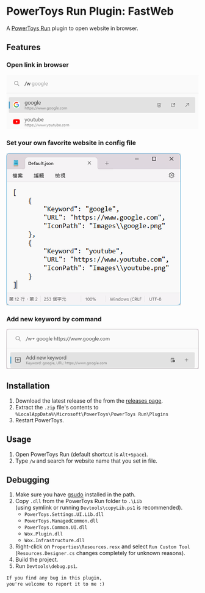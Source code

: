 # PowerToys Run Plugin: FastWeb

A [PowerToys Run](https://learn.microsoft.com/zh-tw/windows/powertoys/run) plugin to open website in browser.

## Features
### Open link in browser
![image](DocsPic/MainFeature.png)

### Set your own favorite website in config file
![image](DocsPic/SettingFile.png)

### Add new keyword by command
![image](DocsPic/AddNewCommand.png)


## Installation
1. Download the latest release of the from the [releases page](https://github.com/CCcat8059/FastWeb/releases).
2. Extract the `.zip` file's contents to `%LocalAppData%\Microsoft\PowerToys\PowerToys Run\Plugins`
3. Restart PowerToys.

## Usage
1. Open PowerToys Run (default shortcut is `Alt+Space`).
2. Type `/w` and search for website name that you set in file.

## Debugging
1. Make sure you have [gsudo](https://github.com/gerardog/gsudo) installed in the path.
2. Copy `.dll` from the PowerToys Run folder to `.\Lib`  
 (using symlink or running `Devtools\copyLib.ps1` is recommended).
    - `PowerToys.Settings.UI.Lib.dll`
    - `PowerToys.ManagedCommon.dll`
    - `PowerToys.Common.UI.dll`
    - `Wox.Plugin.dll`
    - `Wox.Infrastructure.dll` 
3. Right-click on `Properties\Resources.resx` and select `Run Custom Tool`  
 (`Resources.Designer.cs` changes completely for unknown reasons).
4. Build the project.
5. Run `Devtools\debug.ps1`.

```
If you find any bug in this plugin, 
you're welcome to report it to me :)
```

